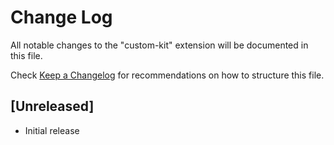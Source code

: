 # Change Log

All notable changes to the "custom-kit" extension will be documented in this file.

Check [Keep a Changelog](http://keepachangelog.com/) for recommendations on how to structure this file.

## [Unreleased]

- Initial release